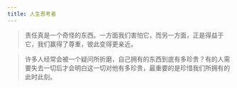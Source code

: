 ```yaml
---
title: 人生思考者
---
```


>责任真是一个奇怪的东西。一方面我们害怕它，而另一方面，正是得益于它，我们赢得了尊重，彼此变得更亲近。

>许多人经常会被一个疑问所折磨，自己拥有的东西到底有多珍贵？有的人需要失去一切后才会明白这一切对他有多珍贵，最重要的是珍惜我们所拥有的此时此刻。